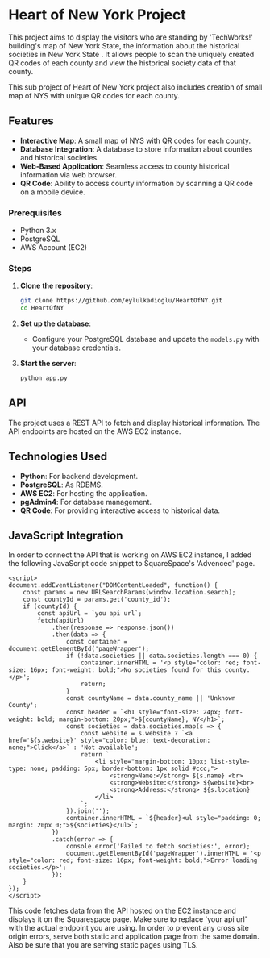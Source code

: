 # Heart of New York Project

This project aims to display the visitors who are standing by 'TechWorks!' building's map of New York State, the information about the historical societies in New York State . It allows people to scan the uniquely created QR codes of each county and view the historical society data of that county.

This sub project of Heart of New York project also includes creation of small map of NYS with unique QR codes for each county. 

## Features

- **Interactive Map**: A small map of NYS with QR codes for each county.
- **Database Integration**: A database to store information about counties and historical societies.
- **Web-Based Application**: Seamless access to county historical information via web browser.
- **QR Code**: Ability to access county information by scanning a QR code on a mobile device.

### Prerequisites

- Python 3.x
- PostgreSQL
- AWS Account (EC2) 

### Steps

1. **Clone the repository**:
    ```bash
    git clone https://github.com/eylulkadioglu/HeartOfNY.git
    cd HeartOfNY
    ```
    
2. **Set up the database**:
    - Configure your PostgreSQL database and update the `models.py` with your database credentials.

3. **Start the server**:
    ```bash
    python app.py
    ```
    
## API

The project uses a REST API to fetch and display historical information. The API endpoints are hosted on the AWS EC2 instance.

## Technologies Used

- **Python**: For backend development.
- **PostgreSQL**: As RDBMS.
- **AWS EC2**: For hosting the application.
- **pgAdmin4**: For database management.
- **QR Code**: For providing interactive access to historical data.

## JavaScript Integration

In order to connect the API that is working on AWS EC2 instance, I added the following JavaScript code snippet to SquareSpace's 'Advenced' page.


```
<script>
document.addEventListener("DOMContentLoaded", function() {
    const params = new URLSearchParams(window.location.search);
    const countyId = params.get('county_id');
    if (countyId) {
        const apiUrl = `you api url`;
        fetch(apiUrl)
            .then(response => response.json())
            .then(data => {
                const container = document.getElementById('pageWrapper');
                if (!data.societies || data.societies.length === 0) {
                    container.innerHTML = '<p style="color: red; font-size: 16px; font-weight: bold;">No societies found for this county.</p>';
                    return;
                }
                const countyName = data.county_name || 'Unknown County'; 
                const header = `<h1 style="font-size: 24px; font-weight: bold; margin-bottom: 20px;">${countyName}, NY</h1>`;
                const societies = data.societies.map(s => {
                    const website = s.website ? `<a href='${s.website}' style="color: blue; text-decoration: none;">Click</a>` : 'Not available';
                    return `
                        <li style="margin-bottom: 10px; list-style-type: none; padding: 5px; border-bottom: 1px solid #ccc;">
                            <strong>Name:</strong> ${s.name} <br>
                            <strong>Website:</strong> ${website}<br>
                            <strong>Address:</strong> ${s.location} 
                        </li>
                    `;
                }).join('');
                container.innerHTML = `${header}<ul style="padding: 0; margin: 20px 0;">${societies}</ul>`;
            })
            .catch(error => {
                console.error('Failed to fetch societies:', error);
                document.getElementById('pageWrapper').innerHTML = '<p style="color: red; font-size: 16px; font-weight: bold;">Error loading societies.</p>';
            });
    }
});
</script>
```

This code fetches data from the API hosted on the EC2 instance and displays it on the Squarespace page. Make sure to replace 'your api url' with the actual endpoint you are using. In order to prevent any cross site origin errors, serve both static and application page from the same domain. Also be sure that you are serving static pages using TLS.

